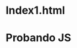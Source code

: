 # Index1.html
<!DOCTYPE html>
<html>
<body>
  <h1>Probando JS</h1>
  <script src="script.js"></script>
</body>
</html>
